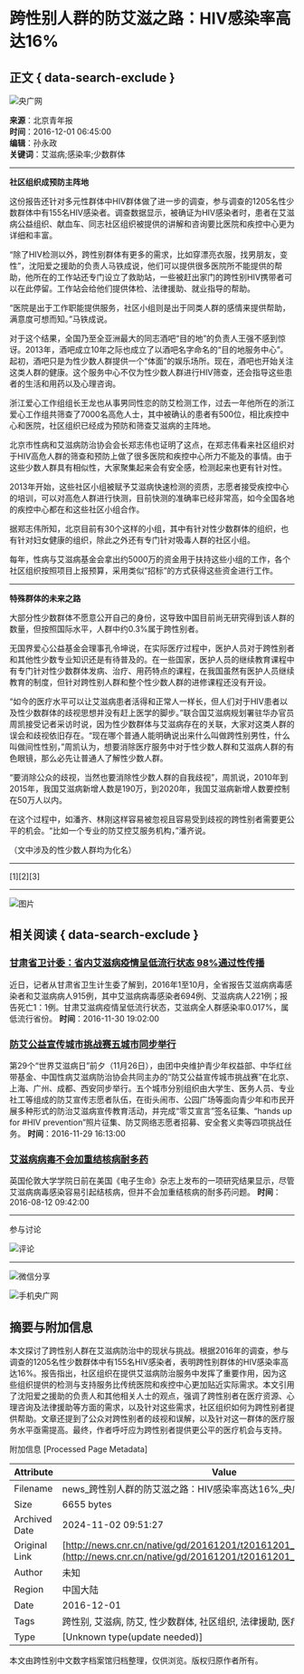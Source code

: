 # 跨性别人群的防艾滋之路：HIV感染率高达16%

## 正文 { data-search-exclude }


![央广网](http://www.cnr.cn/images2015/cnrlogo.jpg)

**来源**：北京青年报  
**时间**：2016-12-01 06:45:00  
**编辑**：孙永政  
**关键词**：艾滋病;感染率;少数群体  

---

**社区组织成预防主阵地**

这份报告还针对多元性群体中HIV群体做了进一步的调查，参与调查的1205名性少数群体中有155名HIV感染者。调查数据显示，被确证为HIV感染者时，患者在艾滋病公益组织、献血车、同志社区组织被提供的讲解和咨询要比医院和疾控中心更为详细和丰富。

“除了HIV检测以外，跨性别群体有更多的需求，比如穿漂亮衣服，找男朋友，变性”，沈阳爱之援助的负责人马铁成说，他们可以提供很多医院所不能提供的帮助，他所在的工作站还专门设立了救助站，一些被赶出家门的跨性别HIV携带者可以在此停留。工作站会给他们提供体检、法律援助、就业指导的帮助。

“医院是出于工作职能提供服务，社区小组则是出于同类人群的感情来提供帮助，满意度可想而知。”马铁成说。

对于这个结果，全国乃至全亚洲最大的同志酒吧“目的地”的负责人王强不感到惊讶。2013年，酒吧成立10年之际也成立了以酒吧名字命名的“目的地服务中心”。起初，酒吧只是为性少数人群提供一个“体面”的娱乐场所。现在，酒吧也开始关注这类人群的健康。这个服务中心不仅为性少数人群进行HIV筛查，还会指导这些患者的生活和用药以及心理咨询。

浙江爱心工作组组长王龙也从事男同性恋的防艾检测工作，过去一年他所在的浙江爱心工作组共筛查了7000名高危人士，其中被确认的患者有500位，相比疾控中心和医院，社区组织已经成为预防和筛查艾滋病的主阵地。

北京市性病和艾滋病防治协会会长郑志伟也证明了这点，在郑志伟看来社区组织对于HIV高危人群的筛查和预防上做了很多医院和疾控中心所力不能及的事情。由于这些少数人群具有相似性，大家聚集起来会有安全感，检测起来也更有针对性。

2013年开始，这些社区小组被赋予艾滋病快速检测的资质，志愿者接受疾控中心的培训，可以对高危人群进行快测，目前快测的准确率已经非常高，如今全国各地的疾控中心都在和这些社区小组合作。

据郑志伟所知，北京目前有30个这样的小组，其中有针对性少数群体的组织，也有针对妇女健康的组织，除此之外还有专门针对吸毒人群的社区小组。

每年，性病与艾滋病基金会拿出约5000万的资金用于扶持这些小组的工作，各个社区组织按照项目上报预算，采用类似“招标”的方式获得这些资金进行工作。

---

**特殊群体的未来之路**

大部分性少数群体不愿意公开自己的身份，这导致中国目前尚无研究得到该人群的数量，但按照国际水平，人群中约0.3%属于跨性别者。

无国界爱心公益基金会理事孔令坤说，在实际医疗过程中，医护人员对于跨性别者和其他性少数专业知识还是有待普及的。在一些国家，医护人员的继续教育课程中有专门针对性少数群体发病、治疗、用药特点的课程，在我国虽然有医护人员继续教育的制度，但针对跨性别人群和整个性少数人群的进修课程还没有开设。

“如今的医疗水平可以让艾滋病患者活得和正常人一样长，但人们对于HIV患者以及性少数群体的歧视思想并没有赶上医学的脚步。”联合国艾滋病规划署驻华办官员周凯接受记者采访时说，因为性少数群体与艾滋病存在的关联，大家对这类人群的误会和歧视依旧存在。“现在哪个普通人能明确说出来什么叫做跨性别男性，什么叫做间性性别，”周凯认为，想要消除医疗服务中对于性少数人群和艾滋病人群的有色眼镜，那么必先让普通人了解性少数人群。

“要消除公众的歧视，当然也要消除性少数人群的自我歧视”，周凯说，2010年到2015年，我国艾滋病新增人数是190万，到2020年，我国艾滋病新增人数要控制在50万人以内。

在这个过程中，如潘齐、林刚这样容易被忽视且容易受到歧视的跨性别者需要更公平的机会。“比如一个专业的防艾控艾服务机构，”潘齐说。

（文中涉及的性少数人群均为化名）

---

[1][2][3]

--- 

![图片](http://www.cnr.cn/images/news_hy.gif)

## 相关阅读 { data-search-exclude }

### [甘肃省卫计委：省内艾滋病疫情呈低流行状态 98%通过性传播](http://www.cnr.cn/newscenter/native/city/20161130/t20161130_523297245.shtml)
近日，记者从甘肃省卫生计生委了解到，2016年1至10月，全省报告艾滋病病毒感染者和艾滋病病人915例，其中艾滋病病毒感染者694例、艾滋病病人221例；报告死亡1：1例。甘肃艾滋病疫情呈低流行状态，艾滋病全人群感染率0.017%，属低流行省份。
**时间**：2016-11-30 19:02:00

### [防艾公益宣传城市挑战赛五城市同步举行](http://www.cnr.cn/gongyi/news/20161129/t20161129_523295035.shtml)
第29个“世界艾滋病日”前夕（11月26日），由团中央维护青少年权益部、中华红丝带基金、中国性病艾滋病防治协会共同主办的“防艾公益宣传城市挑战赛”在北京、上海、广州、成都、西安同步举行。五个城市分别组织由大学生、医务人员、专业社工等组成的防艾宣传志愿者队伍，在街头闹市、公园广场等面向青少年和市民开展多种形式的防治艾滋病宣传教育活动，并完成“零艾宣言”签名征集、“hands up for #HIV prevention”照片征集、防艾网络志愿者招募、安全套义卖等四项挑战任务。
**时间**：2016-11-29 16:13:00

### [艾滋病病毒不会加重结核病耐多药](http://www.cnr.cn/2014jkpd/jkgdxw/20160812/t20160812_522960520.shtml)
英国伦敦大学学院日前在美国《电子生命》杂志上发布的一项研究结果显示，尽管艾滋病病毒感染容易引起结核病，但并不会加重结核病的耐多药问题。
**时间**：2016-08-12 09:42:00

--- 

参与讨论

![评论](http://www.cnr.cn/gg/yclcs/images/pingl01.jpg)

--- 

![微信分享](http://www.cnr.cn/images2015/images/weixin.jpg)

![手机央广网](http://www.cnr.cn/images2015/images/sjygw.jpg)

## 摘要与附加信息

<!-- tcd_abstract -->
本文探讨了跨性别人群在艾滋病防治中的现状与挑战。根据2016年的调查，参与调查的1205名性少数群体中有155名HIV感染者，表明跨性别群体的HIV感染率高达16%。报告指出，社区组织在提供艾滋病防治服务中发挥了重要作用，因为这些组织提供的检测与支持服务比传统医院和疾控中心更加贴近实际需求。本文引用了沈阳爱之援助的负责人和其他相关人士的观点，强调了跨性别者在医疗资源、心理咨询及法律援助等方面的需求，以及针对这些需求，社区组织如何为跨性别者提供帮助。文章还提到了公众对跨性别者的歧视和误解，以及针对这一群体的医疗服务水平亟需提高。最终，作者呼吁应为跨性别者提供更公平的医疗机会与支持。
<!-- tcd_abstract_end -->

附加信息 [Processed Page Metadata]

| Attribute       | Value                                  |
|-----------------|----------------------------------------|
| Filename        | news_跨性别人群的防艾滋之路：HIV感染率高达16%_央广网.md                             |
| Size            | 6655 bytes                           |
| Archived Date   | 2024-11-02 09:51:27                             |
| Original Link   | [http://news.cnr.cn/native/gd/20161201/t20161201_523297526_2.shtml](http://news.cnr.cn/native/gd/20161201/t20161201_523297526_2.shtml)                       |
| Author          | 未知                               |
| Region          | 中国大陆                               |
| Date            | 2016-12-01                                 |
| Tags            | 跨性别, 艾滋病, 防艾, 性少数群体, 社区组织, 法律援助, 医疗资源                                 |
| Type            | [Unknown type(update needed)]                                 |
<!-- tcd_table_end -->

本文由跨性别中文数字档案馆归档整理，仅供浏览。版权归原作者所有。
